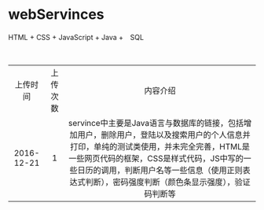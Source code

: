 # webServinces
HTML + CSS + JavaScript + Java +　SQL
<table>
  <tr align = "center">
    <td>上传时间</td><td>上传次数</td><td>内容介绍</td>
  </tr>
  <tr align = "center">
    <td>2016-12-21</td><td>1</td><td>servince中主要是Java语言与数据库的链接，包括增加用户，删除用户，登陆以及搜索用户的个人信息并打印，单纯的测试类使用，并未完全完善，HTML是一些网页代码的框架，CSS是样式代码，JS中写的一些日历的调用，判断用户名等一些信息（使用正则表达式判断），密码强度判断（颜色条显示强度），验证码判断等</td>
  </tr>
</table>
